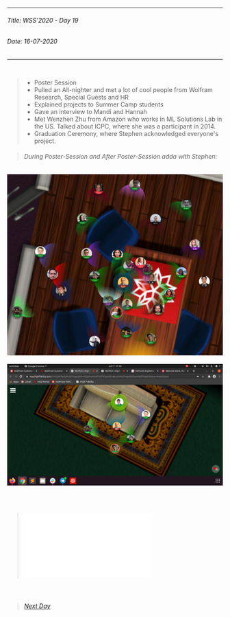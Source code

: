----------
###### Title: WSS'2020 - Day 19
###### Date: 16-07-2020
----------
&nbsp;



> - Poster Session 
> - Pulled an All-nighter and met a lot of cool people from Wolfram Research, Special Guests and HR
> - Explained projects to Summer Camp students
> - Gave an interview to Mandi and Hannah
> - Met Wenzhen Zhu from Amazon who works in ML Solutions Lab in the US. Talked about ICPC, where she was a participant in 2014.
> - Graduation Ceremony, where Stephen acknowledged everyone's project.

> ###### During Poster-Session and After Poster-Session adda with Stephen:

![After Poster-Session adda with Stephen](photo_2020-07-17_04-34-09.jpg)
&nbsp;
![After Poster-Session adda with Stephen](Screenshot_from_2020-07-17_01-56-33.png)


&nbsp;
> ## ![WSS'2020 Certificate](SwastikB.pdf)





&nbsp;
> ###### [Next Day](Day20.md)

